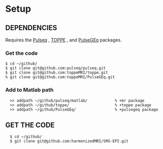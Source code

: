 # Setup


## DEPENDENCIES

Requires the 
[Pulseq](http://pulseq.github.io/)
,
[TOPPE](https://toppemri.github.io/)
, and
[PulseGEq](https://github.com/toppeMRI/PulseGEq/)
packages.


### Get the code
```
$ cd ~/github/
$ git clone git@github.com:pulseq/pulseq.git
$ git clone git@github.com:toppeMRI/toppe.git
% git clone git@github.com:toppeMRI/PulseGEq.git
```

### Add to Matlab path
```
  >> addpath ~/github/pulseq/matlab/            % +mr package
  >> addpath ~/github/toppe/                    % +toppe package
  >> addpath ~/github/PulseGEq/                 % +pulsegeq package
```


## GET THE CODE

```
  $ cd ~/github/
  $ git clone git@github.com:harmonizedMRI/SMS-EPI.git
```




